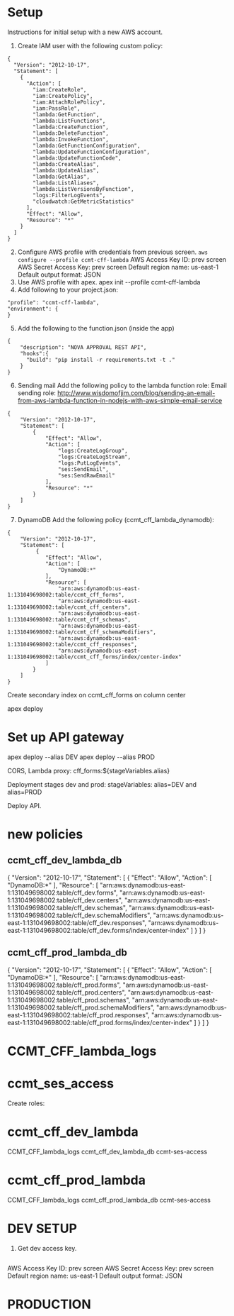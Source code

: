 # Setup
Instructions for initial setup with a new AWS account.
1. Create IAM user with the following custom policy:
```
{
  "Version": "2012-10-17",
  "Statement": [
    {
      "Action": [
        "iam:CreateRole",
        "iam:CreatePolicy",
        "iam:AttachRolePolicy",
        "iam:PassRole",
        "lambda:GetFunction",
        "lambda:ListFunctions",
        "lambda:CreateFunction",
        "lambda:DeleteFunction",
        "lambda:InvokeFunction",
        "lambda:GetFunctionConfiguration",
        "lambda:UpdateFunctionConfiguration",
        "lambda:UpdateFunctionCode",
        "lambda:CreateAlias",
        "lambda:UpdateAlias",
        "lambda:GetAlias",
        "lambda:ListAliases",
        "lambda:ListVersionsByFunction",
        "logs:FilterLogEvents",
        "cloudwatch:GetMetricStatistics"
      ],
      "Effect": "Allow",
      "Resource": "*"
    }
  ]
}
```
2. Configure AWS profile with credentials from previous screen.
```aws configure --profile ccmt-cff-lambda```
AWS Access Key ID: prev screen
AWS Secret Access Key: prev screen
Default region name: us-east-1
Default output format: JSON
3. Use AWS profile with apex.
apex init --profile ccmt-cff-lambda
4. Add following to your project.json:
```
"profile": "ccmt-cff-lambda",
"environment": {
}
```
5. Add the following to the function.json (inside the app)
```
{
    "description": "NOVA APPROVAL REST API",
    "hooks":{
      "build": "pip install -r requirements.txt -t ."
    }
}
```
6. Sending mail
Add the following policy to the lambda function role:
Email sending role: http://www.wisdomofjim.com/blog/sending-an-email-from-aws-lambda-function-in-nodejs-with-aws-simple-email-service
```
{
    "Version": "2012-10-17",
    "Statement": [
        {
            "Effect": "Allow",
            "Action": [
                "logs:CreateLogGroup",
                "logs:CreateLogStream",
                "logs:PutLogEvents",
                "ses:SendEmail",
                "ses:SendRawEmail"
            ],
            "Resource": "*"
        }
    ]
}
```
7. DynamoDB
Add the following policy (ccmt_cff_lambda_dynamodb):
```
{
    "Version": "2012-10-17",
    "Statement": [
         {
            "Effect": "Allow",
            "Action": [
                "DynamoDB:*"
            ],
            "Resource": [
                "arn:aws:dynamodb:us-east-1:131049698002:table/ccmt_cff_forms",
                "arn:aws:dynamodb:us-east-1:131049698002:table/ccmt_cff_centers",
                "arn:aws:dynamodb:us-east-1:131049698002:table/ccmt_cff_schemas",
                "arn:aws:dynamodb:us-east-1:131049698002:table/ccmt_cff_schemaModifiers",
                "arn:aws:dynamodb:us-east-1:131049698002:table/ccmt_cff_responses",
                "arn:aws:dynamodb:us-east-1:131049698002:table/ccmt_cff_forms/index/center-index"
            ]
        }
    ]
}
```
Create secondary index on ccmt_cff_forms on column center

apex deploy

# Set up API gateway

apex deploy --alias DEV
apex deploy --alias PROD

CORS, Lambda proxy:
cff_forms:${stageVariables.alias}

Deployment stages dev and prod:
stageVariables: alias=DEV and alias=PROD

Deploy API.


# new policies
## ccmt_cff_dev_lambda_db
{
    "Version": "2012-10-17",
    "Statement": [
        {
            "Effect": "Allow",
            "Action": [
                "DynamoDB:*"
            ],
            "Resource": [
                "arn:aws:dynamodb:us-east-1:131049698002:table/cff_dev.forms",
                "arn:aws:dynamodb:us-east-1:131049698002:table/cff_dev.centers",
                "arn:aws:dynamodb:us-east-1:131049698002:table/cff_dev.schemas",
                "arn:aws:dynamodb:us-east-1:131049698002:table/cff_dev.schemaModifiers",
                "arn:aws:dynamodb:us-east-1:131049698002:table/cff_dev.responses",
                "arn:aws:dynamodb:us-east-1:131049698002:table/cff_dev.forms/index/center-index"
            ]
        }
    ]
}
## ccmt_cff_prod_lambda_db
{
    "Version": "2012-10-17",
    "Statement": [
        {
            "Effect": "Allow",
            "Action": [
                "DynamoDB:*"
            ],
            "Resource": [
                "arn:aws:dynamodb:us-east-1:131049698002:table/cff_prod.forms",
                "arn:aws:dynamodb:us-east-1:131049698002:table/cff_prod.centers",
                "arn:aws:dynamodb:us-east-1:131049698002:table/cff_prod.schemas",
                "arn:aws:dynamodb:us-east-1:131049698002:table/cff_prod.schemaModifiers",
                "arn:aws:dynamodb:us-east-1:131049698002:table/cff_prod.responses",
                "arn:aws:dynamodb:us-east-1:131049698002:table/cff_prod.forms/index/center-index"
            ]
        }
    ]
}
# CCMT_CFF_lambda_logs 
# ccmt_ses_access

Create roles:

# ccmt_cff_dev_lambda

CCMT_CFF_lambda_logs 
ccmt_cff_dev_lambda_db 
ccmt-ses-access 

# ccmt_cff_prod_lambda

CCMT_CFF_lambda_logs 
ccmt_cff_prod_lambda_db 
ccmt-ses-access 


# DEV SETUP
1. Get dev access key.
```aws configure --profile ccmt-cff-lambda-dev
```

AWS Access Key ID: prev screen
AWS Secret Access Key: prev screen
Default region name: us-east-1
Default output format: JSON

# PRODUCTION